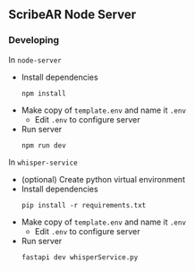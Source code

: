 ## ScribeAR Node Server

### Developing

In `node-server`

* Install dependencies
  ```
  npm install
  ```
* Make copy of `template.env` and name it `.env`
  * Edit `.env` to configure server
* Run server
  ```
  npm run dev
  ```

In `whisper-service`

* (optional) Create python virtual environment
* Install dependencies
  ```
  pip install -r requirements.txt
  ```
* Make copy of `template.env` and name it `.env`
  * Edit `.env` to configure server
* Run server
  ```
  fastapi dev whisperService.py
  ```
